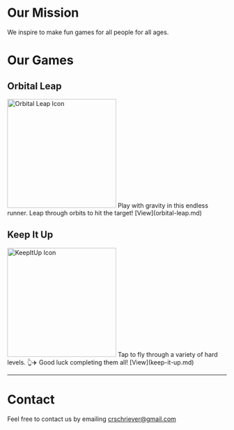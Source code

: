 # Our Mission

We inspire to make fun games for all people for all ages.

# Our Games

## Orbital Leap

<img alt="Orbital Leap Icon" src="/CarlsApps/imgs/OrbitalLeap/Icon.png" class="display-img" width="250" height="250">  
Play with gravity in this endless runner. Leap through orbits to hit the target!  
[View](orbital-leap.md)

## Keep It Up

<img alt="KeepItUp Icon" src="/CarlsApps/imgs/KeepItUp/Icon.png" class="display-img" width="250" height="250">  
Tap to fly through a variety of hard levels. 👆✈️ Good luck completing them all!  
[View](keep-it-up.md)

---

# Contact

Feel free to contact us by emailing crschriever@gmail.com
